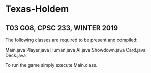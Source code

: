 # Texas-Holdem
## T03 G08, CPSC 233, WINTER 2019

The following classes are required to be present and compiled:

Main.java
Player.java
Human.java
AI.java
Showdown.java
Card.java
Deck.java

To run the game simply execute Main.class.
